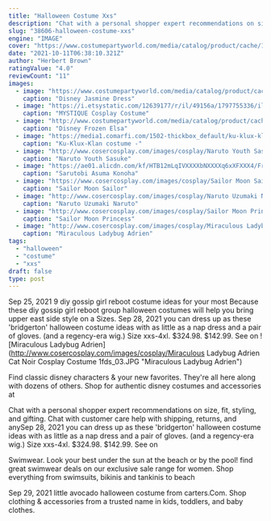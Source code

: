 ```yaml
---
title: "Halloween Costume Xxs"
description: "Chat with a personal shopper expert recommendations on size, fit, styling, and gifting. Chat with customer care help with shipping, returns, and any"
slug: "38606-halloween-costume-xxs"
engine: "IMAGE"
cover: "https://www.costumepartyworld.com/media/catalog/product/cache/1/image/650x/040ec09b1e35df139433887a97daa66f/h/t/htb1crplpxxxxxcmapxxq6xxfxxxo.jpg"
date: "2021-10-11T06:38:10.321Z"
author: "Herbert Brown"
ratingValue: "4.0"
reviewCount: "11"
images:
  - image: "https://www.costumepartyworld.com/media/catalog/product/cache/1/image/650x/040ec09b1e35df139433887a97daa66f/h/t/htb1crplpxxxxxcmapxxq6xxfxxxo.jpg"
    caption: "Disney Jasmine Dress"
  - image: "https://i.etsystatic.com/12639177/r/il/49156a/1797755336/il_794xN.1797755336_irjj.jpg"
    caption: "MYSTIQUE Cosplay Costume"
  - image: "http://www.costumepartyworld.com/media/catalog/product/cache/1/image/650x/040ec09b1e35df139433887a97daa66f/f/r/frozen_elsa_4.jpg"
    caption: "Disney Frozen Elsa"
  - image: "https://media1.comarfi.com/1502-thickbox_default/ku-klux-klan-costume.jpg"
    caption: "Ku-Klux-Klan costume -"
  - image: "http://www.cosercosplay.com/images/cosplay/Naruto Youth Sasuke Uchiha Cosplay Costume (2)_02.JPG"
    caption: "Naruto Youth Sasuke"
  - image: "https://ae01.alicdn.com/kf/HTB12mLqIVXXXXbNXXXXq6xXFXXX4/Free-Shipping-Naruto-Sarutobi-Asuma-Konoha-Ninja-Uniform-Anime-Cosplay-Costume.jpg"
    caption: "Sarutobi Asuma Konoha"
  - image: "https://www.cosercosplay.com/images/cosplay/Sailor Moon Sailor Chibimoon Chibi Usa Small Lady Serenity Fighting Uniform Cosplay Costume (3)_01.jpg"
    caption: "Sailor Moon Sailor"
  - image: "http://www.cosercosplay.com/images/cosplay/Naruto Uzumaki Naruto Cosplay Costume CV-001-C04(12).jpg"
    caption: "Naruto Uzumaki Naruto"
  - image: "http://www.cosercosplay.com/images/cosplay/Sailor Moon Princess Sailor Moon Tsukino Usagi Make Up Suit for Kids Cosplay Costume (6)_05.jpg"
    caption: "Sailor Moon Princess"
  - image: "http://www.cosercosplay.com/images/cosplay/Miraculous Ladybug Adrien Cat Noir Cosplay Costume 1fds_03.JPG"
    caption: "Miraculous Ladybug Adrien"
tags:
  - "halloween"
  - "costume"
  - "xxs"
draft: false
type: post
---
```


Sep 25, 2021 9 diy gossip girl reboot costume ideas for your most  Because these diy gossip girl reboot group halloween costumes will help you bring upper east side style on a Sizes. Sep 28, 2021 you can dress up as these 'bridgerton' halloween costume ideas with as little as a nap dress and a pair of gloves. (and a regency-era wig.)  Size xxs-4xl. $324.98. $142.99. See on
![Miraculous Ladybug Adrien](http://www.cosercosplay.com/images/cosplay/Miraculous Ladybug Adrien Cat Noir Cosplay Costume 1fds_03.JPG "Miraculous Ladybug Adrien")

Find classic disney characters &amp; your new favorites. They&#39;re all here along with dozens of others. Shop for authentic disney costumes and accessories at
<!--inArticleAds-->

<!--galleryOne-->

Chat with a personal shopper expert recommendations on size, fit, styling, and gifting. Chat with customer care help with shipping, returns, and anySep 28, 2021 you can dress up as these 'bridgerton' halloween costume ideas with as little as a nap dress and a pair of gloves. (and a regency-era wig.)  Size xxs-4xl. $324.98. $142.99. See on
<!--inArticleAds-->

<!--galleryTwo-->

Swimwear. Look your best under the sun at the beach or by the pool! find great swimwear deals on our exclusive sale range for women. Shop everything from swimsuits, bikinis and tankinis to beach
<!--galleryThree-->

Sep 29, 2021 little avocado halloween costume from carters.Com. Shop clothing & accessories from a trusted name in kids, toddlers, and baby clothes.